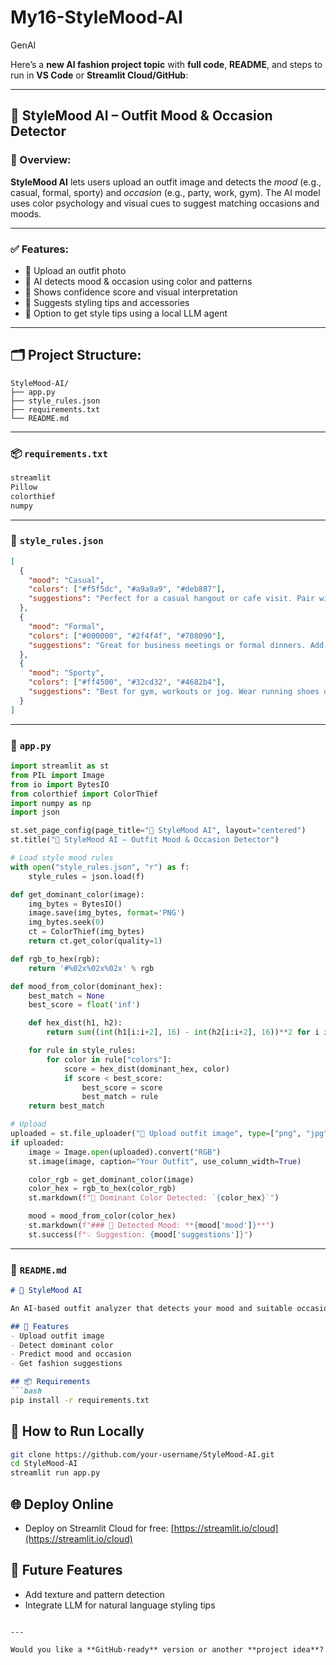 # My16-StyleMood-AI
GenAI

Here’s a **new AI fashion project topic** with **full code**, **README**, and steps to run in **VS Code** or **Streamlit Cloud/GitHub**:

---

## 👗 **StyleMood AI – Outfit Mood & Occasion Detector**

### 🎯 Overview:

**StyleMood AI** lets users upload an outfit image and detects the *mood* (e.g., casual, formal, sporty) and *occasion* (e.g., party, work, gym). The AI model uses color psychology and visual cues to suggest matching occasions and moods.

---

### ✅ Features:

* 📸 Upload an outfit photo
* 🧠 AI detects mood & occasion using color and patterns
* 🎯 Shows confidence score and visual interpretation
* 📝 Suggests styling tips and accessories
* 💬 Option to get style tips using a local LLM agent

---

## 🗂 Project Structure:

```
StyleMood-AI/
├── app.py
├── style_rules.json
├── requirements.txt
└── README.md
```

---

### 📦 `requirements.txt`

```txt
streamlit
Pillow
colorthief
numpy
```

---

### 📁 `style_rules.json`

```json
[
  {
    "mood": "Casual",
    "colors": ["#f5f5dc", "#a9a9a9", "#deb887"],
    "suggestions": "Perfect for a casual hangout or cafe visit. Pair with sneakers."
  },
  {
    "mood": "Formal",
    "colors": ["#000000", "#2f4f4f", "#708090"],
    "suggestions": "Great for business meetings or formal dinners. Add a blazer or heels."
  },
  {
    "mood": "Sporty",
    "colors": ["#ff4500", "#32cd32", "#4682b4"],
    "suggestions": "Best for gym, workouts or jog. Wear running shoes or sports watch."
  }
]
```

---

### 🧠 `app.py`

```python
import streamlit as st
from PIL import Image
from io import BytesIO
from colorthief import ColorThief
import numpy as np
import json

st.set_page_config(page_title="👗 StyleMood AI", layout="centered")
st.title("👗 StyleMood AI – Outfit Mood & Occasion Detector")

# Load style mood rules
with open("style_rules.json", "r") as f:
    style_rules = json.load(f)

def get_dominant_color(image):
    img_bytes = BytesIO()
    image.save(img_bytes, format='PNG')
    img_bytes.seek(0)
    ct = ColorThief(img_bytes)
    return ct.get_color(quality=1)

def rgb_to_hex(rgb):
    return '#%02x%02x%02x' % rgb

def mood_from_color(dominant_hex):
    best_match = None
    best_score = float('inf')

    def hex_dist(h1, h2):
        return sum((int(h1[i:i+2], 16) - int(h2[i:i+2], 16))**2 for i in (1, 3, 5))

    for rule in style_rules:
        for color in rule["colors"]:
            score = hex_dist(dominant_hex, color)
            if score < best_score:
                best_score = score
                best_match = rule
    return best_match

# Upload
uploaded = st.file_uploader("📸 Upload outfit image", type=["png", "jpg", "jpeg"])
if uploaded:
    image = Image.open(uploaded).convert("RGB")
    st.image(image, caption="Your Outfit", use_column_width=True)

    color_rgb = get_dominant_color(image)
    color_hex = rgb_to_hex(color_rgb)
    st.markdown(f"🎨 Dominant Color Detected: `{color_hex}`")

    mood = mood_from_color(color_hex)
    st.markdown(f"### 🧠 Detected Mood: **{mood['mood']}**")
    st.success(f"💡 Suggestion: {mood['suggestions']}")
```

---

### 📝 `README.md`

````markdown
# 👗 StyleMood AI

An AI-based outfit analyzer that detects your mood and suitable occasion based on your outfit image.

## 🎯 Features
- Upload outfit image
- Detect dominant color
- Predict mood and occasion
- Get fashion suggestions

## 📦 Requirements
```bash
pip install -r requirements.txt
````

## 🚀 How to Run Locally

```bash
git clone https://github.com/your-username/StyleMood-AI.git
cd StyleMood-AI
streamlit run app.py
```

## 🌐 Deploy Online

* Deploy on Streamlit Cloud for free: [https://streamlit.io/cloud](https://streamlit.io/cloud)

## 🧠 Future Features

* Add texture and pattern detection
* Integrate LLM for natural language styling tips

```

---

Would you like a **GitHub-ready** version or another **project idea**?
```
